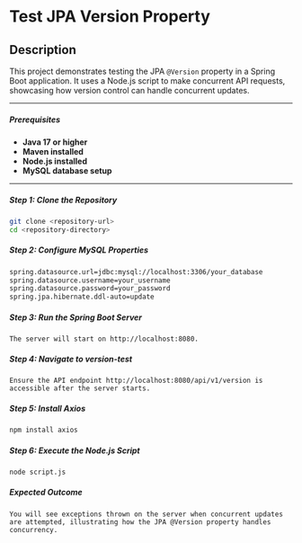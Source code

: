 # Test JPA Version Property

## Description
This project demonstrates testing the JPA `@Version` property in a Spring Boot application. It uses a Node.js script to make concurrent API requests, showcasing how version control can handle concurrent updates.

---

##### Prerequisites
- **Java 17 or higher**  
- **Maven installed**  
- **Node.js installed**  
- **MySQL database setup**

---

##### Step 1: Clone the Repository
```bash
git clone <repository-url>
cd <repository-directory>
```

##### Step 2: Configure MySQL Properties

```bash
spring.datasource.url=jdbc:mysql://localhost:3306/your_database
spring.datasource.username=your_username
spring.datasource.password=your_password
spring.jpa.hibernate.ddl-auto=update
```

##### Step 3: Run the Spring Boot Server

```
The server will start on http://localhost:8080.
```

##### Step 4: Navigate to version-test

```
Ensure the API endpoint http://localhost:8080/api/v1/version is accessible after the server starts.
```

##### Step 5: Install Axios

```bash
npm install axios
```

##### Step 6: Execute the Node.js Script

```bash
node script.js
```

##### Expected Outcome
```
You will see exceptions thrown on the server when concurrent updates are attempted, illustrating how the JPA @Version property handles concurrency.
```




